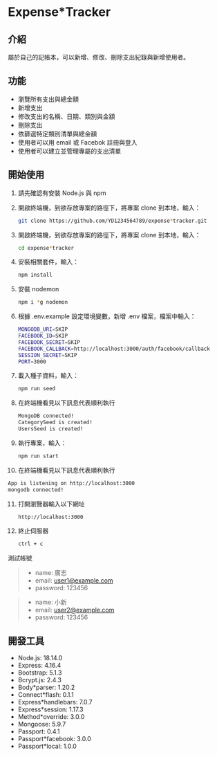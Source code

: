 # Expense*Tracker



## 介紹

屬於自己的記帳本，可以新增、修改、刪除支出紀錄與新增使用者。

## 功能

* 瀏覽所有支出與總金額
* 新增支出
* 修改支出的名稱、日期、類別與金額
* 刪除支出
* 依篩選特定類別清單與總金額
* 使用者可以用 email 或 Facebok 註冊與登入
* 使用者可以建立並管理專屬的支出清單

## 開始使用

1. 請先確認有安裝 Node.js 與 npm
2. 開啟終端機，到欲存放專案的路徑下，將專案 clone 到本地，輸入：

   ```bash
   git clone https://github.com/YD1234564789/expense*tracker.git
   ```
3. 開啟終端機，到欲存放專案的路徑下，將專案 clone 到本地，輸入：

   ```bash
   cd expense*tracker
   ```
   
4. 安裝相關套件，輸入：

   ```bash
   npm install
   ```

5. 安裝 nodemon 

   ```bash
   npm i *g nodemon
   ```

6. 根據 .env.example 設定環境變數，新增 .env 檔案，檔案中輸入：

   ```bash
   MONGODB_URI=SKIP
   FACEBOOK_ID=SKIP
   FACEBOOK_SECRET=SKIP
   FACEBOOK_CALLBACK=http://localhost:3000/auth/facebook/callback
   SESSION_SECRET=SKIP
   PORT=3000
   ```

7. 載入種子資料，輸入：

   ```bash
   npm run seed
   ```

8. 在終端機看見以下訊息代表順利執行

   ```bash
   MongoDB connected!
   CategorySeed is created!
   UsersSeed is created!
   ```
   
9. 執行專案，輸入：

   ```bash
   npm run start
   ```

10. 在終端機看見以下訊息代表順利執行

   ```bash
   App is listening on http://localhost:3000
   mongodb connected!
   ```

11. 打開瀏覽器輸入以下網址

    ```bash
    http://localhost:3000
    ```
12. 終止伺服器
    
    ```bash
    ctrl + c
    ```
    
測試帳號
   >* name: 廣志
   >* email: <user1@example.com>
   >* password: 123456

   >* name: 小新
   >* email: <user2@example.com>
   >* password: 123456

## 開發工具
* Node.js: 18.14.0
* Express: 4.16.4
* Bootstrap: 5.1.3
* Bcrypt.js: 2.4.3
* Body*parser: 1.20.2
* Connect*flash: 0.1.1
* Express*handlebars: 7.0.7
* Express*session: 1.17.3
* Method*override: 3.0.0
* Mongoose: 5.9.7
* Passport: 0.4.1
* Passport*facebook: 3.0.0
* Passport*local: 1.0.0
